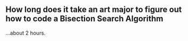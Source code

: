 ## How long does it take an art major to figure out how to code a Bisection Search Algorithm

...about 2 hours. 